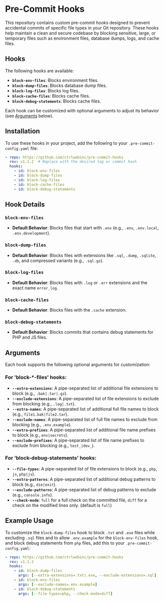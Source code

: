 # Pre-Commit Hooks

This repository contains custom pre-commit hooks designed to prevent accidental commits of specific file types in your Git repository. These hooks help maintain a clean and secure codebase by blocking sensitive, large, or temporary files such as environment files, database dumps, logs, and cache files.

## Hooks

The following hooks are available:

- **`block-env-files`**: Blocks environment files.
- **`block-dump-files`**: Blocks database dump files.
- **`block-log-files`**: Blocks log files.
- **`block-cache-files`**: Blocks cache files.
- **`block-debug-statements`**: Blocks cache files.

Each hook can be customized with optional arguments to adjust its behavior (see [Arguments](#arguments) below).

## Installation

To use these hooks in your project, add the following to your `.pre-commit-config.yaml` file:

```yaml
- repo: https://github.com/ctrlwebinc/pre-commit-hooks
  rev: v1.1.2  # Replace with the desired tag or commit hash
  hooks:
    - id: block-env-files
    - id: block-dump-files
    - id: block-log-files
    - id: block-cache-files
    - id: block-debug-statements
```

## Hook Details

### `block-env-files`
- **Default Behavior**: Blocks files that start with `.env` (e.g., `.env`, `.env.local`, `.env.development`).

### `block-dump-files`
- **Default Behavior**: Blocks files with extensions like `.sql`, `.dump`, `.sqlite`, `.db`, and compressed variants (e.g., `.sql.gz`).

### `block-log-files`
- **Default Behavior**: Blocks files with `.log` or `.err` extensions and the exact name `error_log`.

### `block-cache-files`
- **Default Behavior**: Blocks files with the `.cache` extension.

### `block-debug-statements`
- **Default Behavior**: Blocks commits that contains debug statements for PHP and JS files.

## Arguments

Each hook supports the following optional arguments for customization:

### For 'block-*-files' hooks:
- **`--extra-extensions`**: A pipe-separated list of additional file extensions to block (e.g., `.bak|.tar|.gz`).
- **`--exclude-extensions`**: A pipe-separated list of file extensions to exclude from blocking (e.g., `.log|.txt`).
- **`--extra-names`**: A pipe-separated list of additional full file names to block (e.g., `file1.bak|file2.tar`).
- **`--exclude-names`**: A pipe-separated list of full file names to exclude from blocking (e.g., `.env.example`).
- **`--extra-prefixes`**: A pipe-separated list of additional file name prefixes to block (e.g., `env|secrets`).
- **`--exclude-prefixes`**: A pipe-separated list of file name prefixes to exclude from blocking (e.g., `test_|dev_`).

### For 'block-debug-statements' hooks:
- **`--file-types`**: A pipe-separated list of file extensions to block (e.g., `php`, `js`, `php|js`).
- **`--extra-patterns`**: A pipe-separated list of additional debug patterns to block (e.g., `die|exit`).
- **`--exclude-patterns`**: A pipe-separated list of debug patterns to exclude (e.g., `console.info`).
- **`--check-mode`**: `full` for a full check on the committed file, `diff` for a check on the modified lines only. (default is `full`)

## Example Usage

To customize the `block-dump-files` hook to block `.txt` and `.exe` files while excluding `.sql` files and to allow `.env.example` for the `block-env-files` hook,
and block debug statements from `php` files, add this to your `.pre-commit-config.yaml`:

```yaml
- repo: https://github.com/ctrlwebinc/pre-commit-hooks
  rev: v1.1.2
  hooks:
    - id: block-dump-files
      args: [--extra-extensions=.txt|.exe, --exclude-extensions=.sql]
    - id: block-env-files
      args: [--exclude-names=.env.example]
    - id: block-debug-statements
      args: [--file-types=php, --check-mode=diff]
```